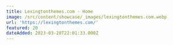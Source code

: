```yaml
---
title: Lexingtonthemes.com - Home
image: /src/content/showcase/_images/lexingtonthemes.com.webp
url: 'https://lexingtonthemes.com/'
featured: 20
dateAdded: 2023-03-28T22:01:33.000Z
---
```


